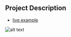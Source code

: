 ## Project Description

* [live example](https://learning-zone.github.io/website-templates/startbootstrap-sb-admin-1.0.2)

![alt text](https://github.com/learning-zone/website-templates/blob/master/assets/startbootstrap-sb-admin-1.0.2.png "startbootstrap-sb-admin-1.0.2")
